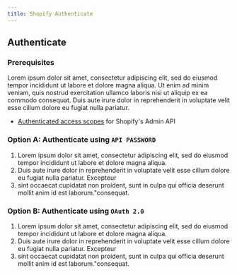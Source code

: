 ```yaml
---
title: Shopify Authenticate
---
```


## Authenticate
### Prerequisites
Lorem ipsum dolor sit amet, consectetur adipiscing elit, sed do eiusmod tempor incididunt ut labore et dolore magna aliqua. Ut enim ad minim veniam, quis nostrud exercitation ullamco laboris nisi ut aliquip ex ea commodo consequat. Duis aute irure dolor in reprehenderit in voluptate velit esse cillum dolore eu fugiat nulla pariatur. 
- [Authenticated access scopes](https://shopify.dev/api/usage/access-scopes) for Shopify's Admin API

### **Option A:**  Authenticate using `API PASSWORD`

1. Lorem ipsum dolor sit amet, consectetur adipiscing elit, sed do eiusmod tempor incididunt ut labore et dolore magna aliqua.
2. Duis aute irure dolor in reprehenderit in voluptate velit esse cillum dolore eu fugiat nulla pariatur. Excepteur 
3. sint occaecat cupidatat non proident, sunt in culpa qui officia deserunt mollit anim id est laborum."consequat. 

### **Option B:**  Authenticate using `OAuth 2.0`

1. Lorem ipsum dolor sit amet, consectetur adipiscing elit, sed do eiusmod tempor incididunt ut labore et dolore magna aliqua.
2. Duis aute irure dolor in reprehenderit in voluptate velit esse cillum dolore eu fugiat nulla pariatur. Excepteur 
3. sint occaecat cupidatat non proident, sunt in culpa qui officia deserunt mollit anim id est laborum."consequat. 

